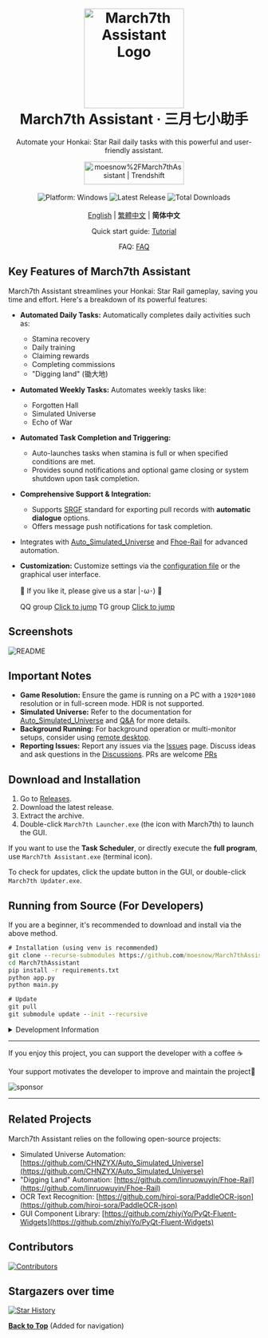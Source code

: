 <div align="center">
  <h1 align="center">
    <img src="./assets/screenshot/March7th.png" width="200" alt="March7th Assistant Logo">
    <br/>
    March7th Assistant · 三月七小助手
  </h1>
  <p>Automate your Honkai: Star Rail daily tasks with this powerful and user-friendly assistant.</p>
  <a href="https://trendshift.io/repositories/3892" target="_blank"><img src="https://trendshift.io/api/badge/repositories/3892" alt="moesnow%2FMarch7thAssistant | Trendshift" style="width: 200px; height: 46px;" width="250" height="46"/></a>
</div>

<br/>

<div align="center">
  <img alt="Platform: Windows" src="https://img.shields.io/badge/platform-Windows-blue?style=flat-square&color=4096d8" />
  <img alt="Latest Release" src="https://img.shields.io/github/v/release/moesnow/March7thAssistant?style=flat-square&color=f18cb9" />
  <img alt="Total Downloads" src="https://img.shields.io/github/downloads/moesnow/March7thAssistant/total?style=flat-square&color=4096d8" />
</div>

<br/>

<div align="center">
  <a href="./README_EN.md">English</a> | <a href="./README_TW.md">繁體中文</a> | <b>简体中文</b>

  Quick start guide: [Tutorial](https://m7a.top/#/assets/docs/Tutorial)

  FAQ: [FAQ](https://m7a.top/#/assets/docs/FAQ)
</div>

## Key Features of March7th Assistant

March7th Assistant streamlines your Honkai: Star Rail gameplay, saving you time and effort.  Here's a breakdown of its powerful features:

*   **Automated Daily Tasks:**  Automatically completes daily activities such as:
    *   Stamina recovery
    *   Daily training
    *   Claiming rewards
    *   Completing commissions
    *   "Digging land" (锄大地)
*   **Automated Weekly Tasks:** Automates weekly tasks like:
    *   Forgotten Hall
    *   Simulated Universe
    *   Echo of War
*   **Automated Task Completion and Triggering:**
    *   Auto-launches tasks when stamina is full or when specified conditions are met.
    *   Provides sound notifications and optional game closing or system shutdown upon task completion.
*   **Comprehensive Support & Integration:**
    *   Supports [SRGF](https://uigf.org/zh/standards/SRGF.html) standard for exporting pull records with **automatic dialogue** options.
    *   Offers message push notifications for task completion.

  *   Integrates with [Auto_Simulated_Universe](https://github.com/CHNZYX/Auto_Simulated_Universe) and [Fhoe-Rail](https://github.com/linruowuyin/Fhoe-Rail) for advanced automation.
*   **Customization:** Customize settings via the [configuration file](assets/config/config.example.yaml) or the graphical user interface.

    🌟 If you like it, please give us a star |･ω･) 🌟

    QQ group [Click to jump](https://qm.qq.com/q/LpfAkDPlWa) TG group [Click to jump](https://t.me/+ZgH5zpvFS8o0NGI1)

## Screenshots

![README](assets/screenshot/README.png)

## Important Notes

*   **Game Resolution:** Ensure the game is running on a PC with a `1920*1080` resolution or in full-screen mode. HDR is not supported.
*   **Simulated Universe:** Refer to the documentation for [Auto_Simulated_Universe](https://github.com/Night-stars-1/Auto_Simulated_Universe_Docs/blob/docs/docs/guide/index.md) and [Q&A](https://github.com/Night-stars-1/Auto_Simulated_Universe_Docs/blob/docs/docs/guide/qa.md) for more details.
*   **Background Running:** For background operation or multi-monitor setups, consider using [remote desktop](https://m7a.top/#/assets/docs/Background).
*   **Reporting Issues:** Report any issues via the [Issues](https://github.com/moesnow/March7thAssistant/issues) page.  Discuss ideas and ask questions in the [Discussions](https://github.com/moesnow/March7thAssistant/discussions).  PRs are welcome [PRs](https://github.com/moesnow/March7thAssistant/pulls)

## Download and Installation

1.  Go to [Releases](https://github.com/moesnow/March7thAssistant/releases/latest).
2.  Download the latest release.
3.  Extract the archive.
4.  Double-click `March7th Launcher.exe` (the icon with March7th) to launch the GUI.

If you want to use the **Task Scheduler**, or directly execute the **full program**, use `March7th Assistant.exe` (terminal icon).

To check for updates, click the update button in the GUI, or double-click `March7th Updater.exe`.

## Running from Source (For Developers)

If you are a beginner, it's recommended to download and install via the above method.

```cmd
# Installation (using venv is recommended)
git clone --recurse-submodules https://github.com/moesnow/March7thAssistant
cd March7thAssistant
pip install -r requirements.txt
python app.py
python main.py

# Update
git pull
git submodule update --init --recursive
```

<details>
<summary>Development Information</summary>

You can get the crop parameters through the screenshot feature in the Assistant Toolbox.

`python main.py` supports arguments like fight/universe/forgottenhall
</details>

---

If you enjoy this project, you can support the developer with a coffee ☕

Your support motivates the developer to improve and maintain the project🚀

![sponsor](assets/app/images/sponsor.jpg)

---

## Related Projects

March7th Assistant relies on the following open-source projects:

*   Simulated Universe Automation: [https://github.com/CHNZYX/Auto_Simulated_Universe](https://github.com/CHNZYX/Auto_Simulated_Universe)
*   "Digging Land" Automation: [https://github.com/linruowuyin/Fhoe-Rail](https://github.com/linruowuyin/Fhoe-Rail)
*   OCR Text Recognition: [https://github.com/hiroi-sora/PaddleOCR-json](https://github.com/hiroi-sora/PaddleOCR-json)
*   GUI Component Library: [https://github.com/zhiyiYo/PyQt-Fluent-Widgets](https://github.com/zhiyiYo/PyQt-Fluent-Widgets)

## Contributors

<a href="https://github.com/moesnow/March7thAssistant/graphs/contributors">
  <img src="https://contrib.rocks/image?repo=moesnow/March7thAssistant" alt="Contributors">
</a>

## Stargazers over time

[![Star History](https://starchart.cc/moesnow/March7thAssistant.svg?variant=adaptive)](https://starchart.cc/moesnow/March7thAssistant)

**[Back to Top](#)** (Added for navigation)